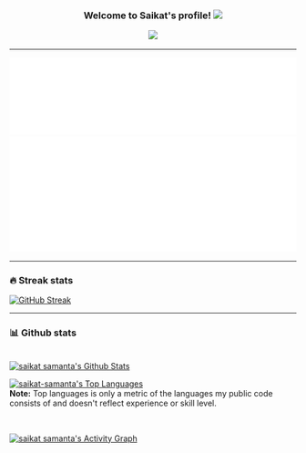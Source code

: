 <h3 align="center">
  Welcome to Saikat's profile!
  <img src="https://media.giphy.com/media/hvRJCLFzcasrR4ia7z/giphy.gif" width="28">
</h3>

<!-- Typing SVG by saikat-samanta - https://github.com/saikat-samanta/readme-typing-svg -->
<p align="center">
  <a href="https://readme-typing-svg.herokuapp.com/?lines=Full-stack%20web%20and%20app%20developer;UI%2FUX%20Designer;2%2B%20years%20of%20web%20development%20experience&center=true&width=480&height=45"><img src="https://readme-typing-svg.herokuapp.com/?lines=Full-stack%20web%20and%20app%20developer;UI%2FUX%20Designer;4%2B%20years%20of%20development%20experience&center=true&width=480&height=45"></a>
</p>

---

<picture>
  <img src="./assets/saikat_intro.svg" alt="intro">
</picture>

<br/>

<picture>
  <img src="./assets/saikat_achievements.svg" alt="achievements">
</picture>

---

### 🔥 Streak stats

<!-- GitHub Readme Streak Stats - https://github.com/saikat-samanta/github-readme-streak-stats -->
<a href="https://streak-stats.demolab.com?user=saikat-samanta&theme=aura&hide_border=true">
  <img src="https://streak-stats.demolab.com?user=saikat-samanta&theme=aura&hide_border=true" alt="GitHub Streak" />
</a>

<br/>

---

### 📊 Github stats

<!-- https://github.com/anuraghazra/github-readme-stats -->
<br/>
<a href="https://denvercoder1-github-readme-stats.vercel.app/api?username=saikat-samanta&show_icons=true&count_private=true&theme=react&hide_border=true&bg_color=1F222E&title_color=F85D7F&icon_color=F8D866"><img alt="saikat samanta's Github Stats" src="https://denvercoder1-github-readme-stats.vercel.app/api?username=saikat-samanta&show_icons=true&count_private=true&theme=react&hide_border=true&bg_color=1F222E&title_color=F85D7F&icon_color=F8D866" height="192px"/></a>

<br/>

<a href="https://denvercoder1-github-readme-stats.vercel.app/api/top-langs/?username=saikat-samanta&count_private=true&langs_count=8&layout=compact&theme=react&hide_border=true&bg_color=1F222E&title_color=F85D7F&icon_color=F8D866"><img alt="saikat-samanta's Top Languages" src="https://denvercoder1-github-readme-stats.vercel.app/api/top-langs/?username=saikat-samanta&count_private=true&langs_count=8&layout=compact&theme=react&hide_border=true&bg_color=1F222E&title_color=F85D7F&icon_color=F8D866" height="192px"/></a>
<br/>
<b>Note:</b> Top languages is only a metric of the languages my public code consists of and doesn't reflect experience or skill level.

<br/>
<!-- https://github.com/ashutosh00710/github-readme-activity-graph -->

<a href="https://github-readme-activity-graph.vercel.app/graph?username=saikat-samanta&theme=dracula"><img alt="saikat samanta's Activity Graph" src="https://github-readme-activity-graph.vercel.app/graph?username=saikat-samanta&theme=dracula" /></a>
